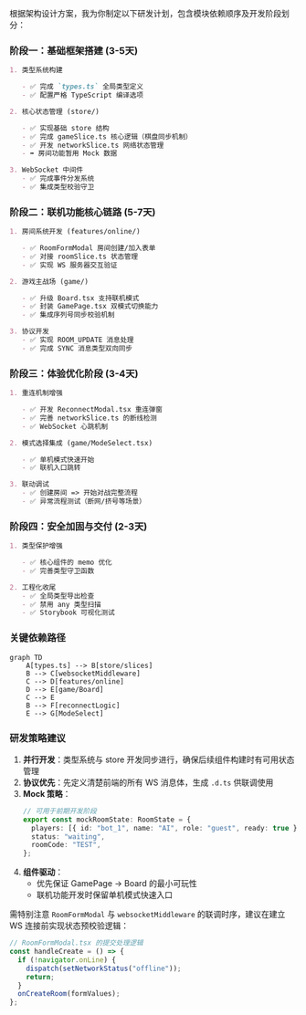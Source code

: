 根据架构设计方案，我为你制定以下研发计划，包含模块依赖顺序及开发阶段划分：

### 阶段一：基础框架搭建 (3-5天)

```markdown
1. 类型系统构建

   - ✅ 完成 `types.ts` 全局类型定义
   - ✅ 配置严格 TypeScript 编译选项

2. 核心状态管理 (store/)

   - ✅ 实现基础 store 结构
   - ✅ 完成 gameSlice.ts 核心逻辑（棋盘同步机制）
   - ✅ 开发 networkSlice.ts 网络状态管理
   - ➡️ 房间功能暂用 Mock 数据

3. WebSocket 中间件
   - ✅ 完成事件分发系统
   - ✅ 集成类型校验守卫
```

### 阶段二：联机功能核心链路 (5-7天)

```markdown
1. 房间系统开发 (features/online/)

   - ✅ RoomFormModal 房间创建/加入表单
   - ✅ 对接 roomSlice.ts 状态管理
   - ✅ 实现 WS 服务器交互验证

2. 游戏主战场 (game/)

   - ✅ 升级 Board.tsx 支持联机模式
   - ✅ 封装 GamePage.tsx 双模式切换能力
   - ✅ 集成序列号同步校验机制

3. 协议开发
   - ✅ 实现 ROOM_UPDATE 消息处理
   - ✅ 完成 SYNC 消息类型双向同步
```

### 阶段三：体验优化阶段 (3-4天)

```markdown
1. 重连机制增强

   - ✅ 开发 ReconnectModal.tsx 重连弹窗
   - ✅ 完善 networkSlice.ts 的断线检测
   - ✅ WebSocket 心跳机制

2. 模式选择集成 (game/ModeSelect.tsx)

   - ✅ 单机模式快速开始
   - ✅ 联机入口跳转

3. 联动调试
   - ✅ 创建房间 => 开始对战完整流程
   - ✅ 异常流程测试（断网/挤号等场景）
```

### 阶段四：安全加固与交付 (2-3天)

```markdown
1. 类型保护增强

   - ✅ 核心组件的 memo 优化
   - ✅ 完善类型守卫函数

2. 工程化收尾
   - ✅ 全局类型导出检查
   - ✅ 禁用 any 类型扫描
   - ✅ Storybook 可视化测试
```

### 关键依赖路径

```mermaid
graph TD
    A[types.ts] --> B[store/slices]
    B --> C[websocketMiddleware]
    C --> D[features/online]
    D --> E[game/Board]
    C --> E
    B --> F[reconnectLogic]
    E --> G[ModeSelect]
```

### 研发策略建议

1. **并行开发**：类型系统与 store 开发同步进行，确保后续组件构建时有可用状态管理
2. **协议优先**：先定义清楚前端的所有 WS 消息体，生成 `.d.ts` 供联调使用
3. **Mock 策略**：
   ```typescript
   // 可用于前期开发阶段
   export const mockRoomState: RoomState = {
     players: [{ id: "bot_1", name: "AI", role: "guest", ready: true }],
     status: "waiting",
     roomCode: "TEST",
   };
   ```
4. **组件驱动**：
   - 优先保证 GamePage → Board 的最小可玩性
   - 联机功能开发时保留单机模式快速入口

需特别注意 `RoomFormModal` 与 `websocketMiddleware` 的联调时序，建议在建立 WS 连接前实现状态预校验逻辑：

```typescript
// RoomFormModal.tsx 的提交处理逻辑
const handleCreate = () => {
  if (!navigator.onLine) {
    dispatch(setNetworkStatus("offline"));
    return;
  }
  onCreateRoom(formValues);
};
```
